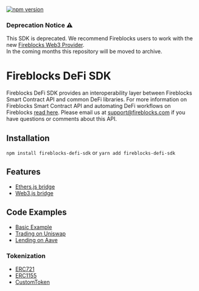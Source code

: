 [![npm version](https://badge.fury.io/js/fireblocks-defi-sdk.svg)](https://badge.fury.io/js/fireblocks-defi-sdk)

### Deprecation Notice ⚠️

This SDK is deprecated. We recommend Fireblocks users to work with the new [Fireblocks Web3 Provider](https://github.com/fireblocks/fireblocks-web3-provider).\
In the coming months this repository will be moved to archive.

# Fireblocks DeFi SDK

Fireblocks DeFi SDK provides an interoperability layer between Fireblocks Smart Contract API and common DeFi libraries.
For more information on Fireblocks Smart Contract API and automating DeFi workflows on Fireblocks [read here](https://support.fireblocks.io/hc/en-us/articles/360017709160-Fireblocks-Smart-Contract-API).
Please email us at support@fireblocks.com if you have questions or comments about this API.

## Installation

```npm install fireblocks-defi-sdk``` or ```yarn add fireblocks-defi-sdk```

## Features
* [Ethers.js bridge](./src/bridge/ethers-bridge.ts)
* [Web3.js bridge](./src/bridge/web3-bridge.ts)

## Code Examples
* [Basic Example](./examples/basic-example)
* [Trading on Uniswap](./examples/uniswap-example)
* [Lending on Aave](./examples/aave-example)

### Tokenization
* [ERC721](./examples/nft-example/erc721.ts)
* [ERC1155](./examples/nft-example/erc1155.ts)
* [CustomToken](./examples/nft-example/custom-token.ts)
